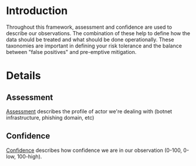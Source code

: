 # Introduction #

Throughout this framework, assessment and confidence are used to describe our observations. The combination of these help to define how the data should be treated and what should be done operationally. These taxonomies are important in defining your risk tolerance and the balance between "false positives" and pre-emptive mitigation.

# Details #

## Assessment ##
[Assessment](TaxonomyAssessment_v1.md) describes the profile of actor we're dealing with (botnet infrastructure, phishing domain, etc)

## Confidence ##
[Confidence](TaxonomyConfidence_v1.md) describes how confidence we are in our observation (0-100, 0-low, 100-high).
